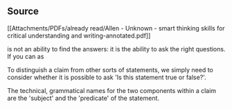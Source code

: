 
## Source
[[Attachments/PDFs/already read/Allen - Unknown - smart thinking skills for critical understanding and writing-annotated.pdf]]

is not an ability to find the answers: it is the ability to ask the right questions. If you can as

To distinguish a claim from other sorts of statements, we simply need to consider whether it is possible to ask 'Is this statement true or false?'.

 The technical, grammatical names for the two components within a claim are the 'subject' and the 'predicate' of the statement.